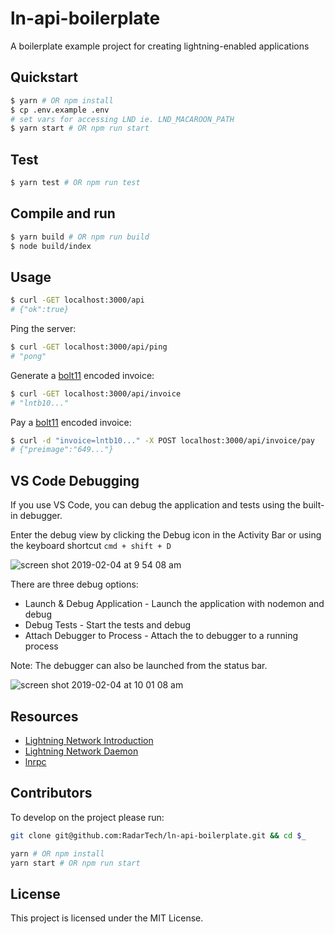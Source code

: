 # ln-api-boilerplate
A boilerplate example project for creating lightning-enabled applications

## Quickstart
```sh
$ yarn # OR npm install
$ cp .env.example .env
# set vars for accessing LND ie. LND_MACAROON_PATH
$ yarn start # OR npm run start
```

## Test
```sh
$ yarn test # OR npm run test
```

## Compile and run
```sh
$ yarn build # OR npm run build
$ node build/index
```

## Usage
```sh
$ curl -GET localhost:3000/api
# {"ok":true}
```

Ping the server:
```sh
$ curl -GET localhost:3000/api/ping
# "pong"
```

Generate a [bolt11](https://github.com/lightningnetwork/lightning-rfc/blob/master/11-payment-encoding.md) encoded invoice:
```sh
$ curl -GET localhost:3000/api/invoice
# "lntb10..."
```

Pay a [bolt11](https://github.com/lightningnetwork/lightning-rfc/blob/master/11-payment-encoding.md) encoded invoice: 
```sh
$ curl -d "invoice=lntb10..." -X POST localhost:3000/api/invoice/pay
# {"preimage":"649..."}
```

## VS Code Debugging
If you use VS Code, you can debug the application and tests using the built-in debugger.

Enter the debug view by clicking the Debug icon in the Activity Bar or using the keyboard shortcut `cmd + shift + D`

![screen shot 2019-02-04 at 9 54 08 am](https://user-images.githubusercontent.com/20102664/52223583-2fc7b000-2863-11e9-9686-7289614742ed.png)

There are three debug options:
- Launch & Debug Application - Launch the application with nodemon and debug
- Debug Tests - Start the tests and debug
- Attach Debugger to Process - Attach the to debugger to a running process

Note: The debugger can also be launched from the status bar.

![screen shot 2019-02-04 at 10 01 08 am](https://user-images.githubusercontent.com/20102664/52223860-d2802e80-2863-11e9-8eb8-f46a3788714d.png)


## Resources
- [Lightning Network Introduction](https://ion.radar.tech/)
- [Lightning Network Daemon](https://github.com/lightningnetwork/lnd)
- [lnrpc](https://github.com/RadarTech/lnrpc)

## Contributors

To develop on the project please run:

```sh
git clone git@github.com:RadarTech/ln-api-boilerplate.git && cd $_

yarn # OR npm install
yarn start # OR npm run start
```

## License

This project is licensed under the MIT License.